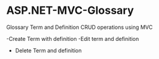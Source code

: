 # ASP.NET-MVC-Glossary
Glossary Term and Definition CRUD operations using MVC

-Create Term with definition
-Edit term and definition
- Delete Term and definition
